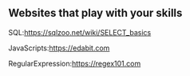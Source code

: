 ## Websites that play with your skills
SQL:https://sqlzoo.net/wiki/SELECT_basics

JavaScripts:https://edabit.com

RegularExpression:https://regex101.com
